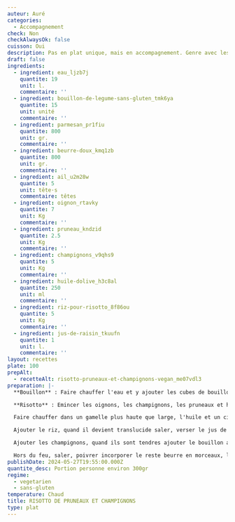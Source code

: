 ```yaml
---
auteur: Auré
categories:
  - Accompagnement
check: Non
checkAlwaysOk: false
cuisson: Oui
description: Pas en plat unique, mais en accompagnement. Genre avec les farçous aveyronnais.
draft: false
ingredients:
  - ingredient: eau_ljzb7j
    quantite: 19
    unit: l.
    commentaire: ''
  - ingredient: bouillon-de-legume-sans-gluten_tmk6ya
    quantite: 15
    unit: unité
    commentaire: ''
  - ingredient: parmesan_pr1fiu
    quantite: 800
    unit: gr.
    commentaire: ''
  - ingredient: beurre-doux_kmq1zb
    quantite: 800
    unit: gr.
    commentaire: ''
  - ingredient: ail_u2m28w
    quantite: 5
    unit: tête·s
    commentaire: têtes
  - ingredient: oignon_rtavky
    quantite: 7
    unit: Kg
    commentaire: ''
  - ingredient: pruneau_kndzid
    quantite: 2.5
    unit: Kg
    commentaire: ''
  - ingredient: champignons_v9qhs9
    quantite: 5
    unit: Kg
    commentaire: ''
  - ingredient: huile-dolive_h3c8al
    quantite: 250
    unit: ml
    commentaire: ''
  - ingredient: riz-pour-risotto_8f86ou
    quantite: 5
    unit: Kg
    commentaire: ''
  - ingredient: jus-de-raisin_tkuufn
    quantite: 1
    unit: l.
    commentaire: ''
layout: recettes
plate: 100
prepAlt:
  - recetteAlt: risotto-pruneaux-et-champignons-vegan_me07vdl3
preparation: |-
  **Bouillon** : Faire chauffer l'eau et y ajouter les cubes de bouillon

  **Risotto** : Emincer les oignons, les champignons, les pruneaux et hacher finement l'ail.

  Faire chauffer dans un gamelle plus haute que large, l'huile et un cinquième du beurre, ajouter les oignons puis l'ail. Laisser cuire quelques minutes.

  Ajouter le riz, quand il devient translucide saler, verser le jus de raisin et laisser évaporer en remuant.

  Ajouter les champignons, quand ils sont tendres ajouter le bouillon au fur et à mesure de son absorption jusqu'à ce que le riz soit tendre.

  Hors du feu, saler, poivrer incorporer le reste beurre en morceaux, le parmesan râpé et les morceaux de pruneaux. Mélanger, couvrir et laisser reposer.
publishDate: 2024-05-27T19:55:00.000Z
quantite_desc: Portion personne environ 300gr
regime:
  - vegetarien
  - sans-gluten
temperature: Chaud
title: RISOTTO DE PRUNEAUX ET CHAMPIGNONS
type: plat
---
```

